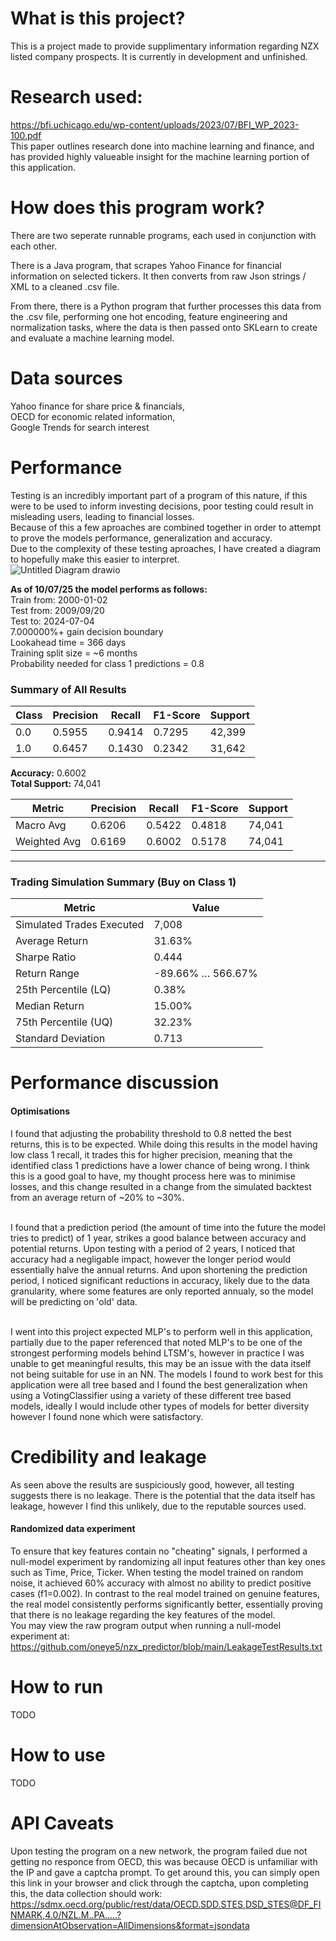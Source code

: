 # What is this project?
This is a project made to provide supplimentary information regarding NZX listed company prospects.
It is currently in development and unfinished.

# Research used:
https://bfi.uchicago.edu/wp-content/uploads/2023/07/BFI_WP_2023-100.pdf <br>
This paper outlines research done into machine learning and finance, and has provided highly valueable insight for the machine learning portion of this application.

# How does this program work?
There are two seperate runnable programs, each used in conjunction with each other.<br>

There is a Java program, that scrapes Yahoo Finance for financial information on selected tickers. It then converts from raw Json strings / XML to a cleaned .csv file.<br>

From there, there is a Python program that further processes this data from the .csv file, performing one hot encoding, feature engineering and normalization tasks, where the data is then passed onto SKLearn to create and evaluate a machine learning model. 

# Data sources
Yahoo finance for share price & financials,<br>
OECD for economic related information,<br>
Google Trends for search interest

# Performance
Testing is an incredibly important part of a program of this nature, if this were to be used to inform investing decisions, poor testing could result in misleading users, leading to financial losses. <br>
Because of this a few aproaches are combined together in order to attempt to prove the models performance, generalization and accuracy. <br>
Due to the complexity of these testing aproaches, I have created a diagram to hopefully make this easier to interpret. <br>
![Untitled Diagram drawio](https://github.com/user-attachments/assets/36d9e3b4-a1a8-40fb-8f10-eac11a446642)

**As of 10/07/25 the model performs as follows:**<br>
Train from: 2000-01-02<br>
Test from: 2009/09/20<br>
Test to: 2024-07-04<br>
7.000000%+ gain decision boundary<br>
Lookahead time = 366 days<br>
Training split size = ~6 months<br>
Probability needed for class 1 predictions = 0.8<br>

### Summary of All Results

| Class | Precision | Recall | F1-Score | Support |
|-------|-----------|--------|----------|---------|
| 0.0   | 0.5955    | 0.9414 | 0.7295   | 42,399  |
| 1.0   | 0.6457    | 0.1430 | 0.2342   | 31,642  |

**Accuracy:** 0.6002  
**Total Support:** 74,041

| Metric        | Precision | Recall | F1-Score | Support |
|---------------|-----------|--------|----------|---------|
| Macro Avg     | 0.6206    | 0.5422 | 0.4818   | 74,041  |
| Weighted Avg  | 0.6169    | 0.6002 | 0.5178   | 74,041  |

---

### Trading Simulation Summary (Buy on Class 1)

| Metric                     | Value     |
|----------------------------|-----------|
| Simulated Trades Executed | 7,008     |
| Average Return             | 31.63%    |
| Sharpe Ratio               | 0.444     |
| Return Range               | -89.66% … 566.67% |
| 25th Percentile (LQ)       | 0.38%     |
| Median Return              | 15.00%    |
| 75th Percentile (UQ)       | 32.23%    |
| Standard Deviation         | 0.713     |

# Performance discussion
#### Optimisations
I found that adjusting the probability threshold to 0.8 netted the best returns, this is to be expected. While doing this results in the model having low class 1 recall, it trades this for higher precision, meaning that the identified class 1 predictions have a lower chance of being wrong. I think this is a good goal to have, my thought process here was to minimise losses, and this change resulted in a change from the simulated backtest from an average return of ~20% to ~30%. <br><br>

I found that a prediction period (the amount of time into the future the model tries to predict) of 1 year, strikes a good balance between accuracy and potential returns. Upon testing with a period of 2 years, I noticed that accuracy had a negligable impact, however the longer period would essentially halve the annual returns. And upon shortening the prediction period, I noticed significant reductions in accuracy, likely due to the data granularity, where some features are only reported annualy, so the model will be predicting on 'old' data. <br><br>

I went into this project expected MLP's to perform well in this application, partially due to the paper referenced that noted MLP's to be one of the strongest performing models behind LTSM's, however in practice I was unable to get meaningful results, this may be an issue with the data itself not being suitable for use in an NN. The models I found to work best for this application were all tree based and I found the best generalization when using a VotingClassifier using a variety of these different tree based models, ideally I would include other types of models for better diversity however I found none which were satisfactory. 

# Credibility and leakage
As seen above the results are suspiciously good, however, all testing suggests there is no leakage. There is the potential that the data itself has leakage, however I find this unlikely, due to the reputable sources used. <br>

#### Randomized data experiment
To ensure that key features contain no "cheating" signals, I performed a null-model experiment by randomizing all input features other than key ones such as Time, Price, Ticker. When testing the model trained on random noise, it achieved 60% accuracy with almost no ability to predict positive cases (f1=0.002). In contrast to the real model trained on genuine features, the real model consistently performs significantly better, essentially proving that there is no leakage regarding the key features of the model. <br>
You may view the raw program output when running a null-model experiment at: https://github.com/oneye5/nzx_predictor/blob/main/LeakageTestResults.txt <br>

# How to run
TODO 

# How to use
TODO

# API Caveats
Upon testing the program on a new network, the program failed due not getting no responce from OECD, this was because OECD is unfamiliar with the IP and gave a captcha prompt. To get around this, you can simply open this link in your browser and click through the captcha, upon completing this, the data collection should work:<br> https://sdmx.oecd.org/public/rest/data/OECD.SDD.STES,DSD_STES@DF_FINMARK,4.0/NZL.M..PA.....?dimensionAtObservation=AllDimensions&format=jsondata <br>


